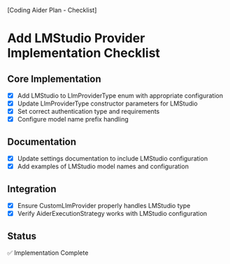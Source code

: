 [Coding Aider Plan - Checklist]

# Add LMStudio Provider Implementation Checklist

## Core Implementation
- [x] Add LMStudio to LlmProviderType enum with appropriate configuration
- [x] Update LlmProviderType constructor parameters for LMStudio
- [x] Set correct authentication type and requirements
- [x] Configure model name prefix handling

## Documentation
- [x] Update settings documentation to include LMStudio configuration
- [x] Add examples of LMStudio model names and configuration

## Integration
- [x] Ensure CustomLlmProvider properly handles LMStudio type
- [x] Verify AiderExecutionStrategy works with LMStudio configuration

## Status
✅ Implementation Complete
